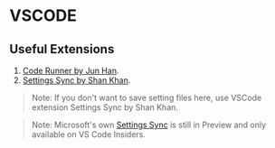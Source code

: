 # VSCODE

## Useful Extensions

1. [Code Runner by Jun Han](https://marketplace.visualstudio.com/items?itemName=formulahendry.code-runner).
1. [Settings Sync by Shan Khan](https://marketplace.visualstudio.com/items?itemName=Shan.code-settings-sync).
> Note: If you don't want to save setting files here, use VSCode extension Settings Sync by Shan Khan.

>Note: Microsoft's own [Settings Sync](https://code.visualstudio.com/docs/editor/settings-sync) is still in Preview and only available on VS Code Insiders.
